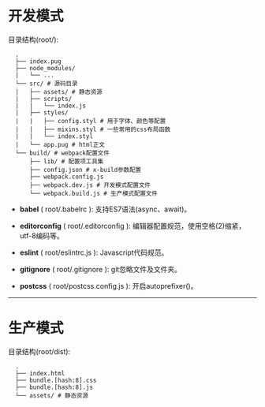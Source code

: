 # 开发模式

目录结构(root/):

```
  .
  ├── index.pug
  ├── node_modules/
  |   └── ...
  └── src/ # 源码目录
  |   ├── assets/ # 静态资源
  |   ├── scripts/
  |   |   └── index.js
  |   ├── styles/
  |   |   ├── config.styl # 用于字体、颜色等配置
  |   |   ├── mixins.styl # 一些常用的css布局函数
  |   |   └── index.styl
  |   └── app.pug # html正文
  └── build/ # webpack配置文件
      ├── lib/ # 配置项工具集
      ├── config.json # x-build参数配置
      ├── webpack.config.js
      ├── webpack.dev.js # 开发模式配置文件
      └── webpack.build.js # 生产模式配置文件
```

- **babel** ( root/.babelrc ): 支持ES7语法(async、await)。

- **editorconfig** ( root/.editorconfig ): 编辑器配置规范，使用空格(2)缩紧，utf-8编码等。

- **eslint** ( root/eslintrc.js ): Javascript代码规范。

- **gitignore** ( root/.gitignore ): git忽略文件及文件夹。

- **postcss** ( root/postcss.config.js ): 开启autoprefixer()。

---

# 生产模式

目录结构(root/dist):

```
  .
  ├── index.html
  ├── bundle.[hash:8].css
  ├── bundle.[hash:8].js
  └── assets/ # 静态资源
```